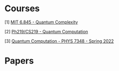 # Courses

[1] [MIT 6.845 - Quantum Complexity](https://ocw.mit.edu/courses/6-845-quantum-complexity-theory-fall-2010/)

[2] [Ph219/CS219 - Quantum Computation](http://theory.caltech.edu/~preskill/ph219/ph219_2021-22.html)

[3] [Quantum Computation - PHYS 7348 - Spring 2022](https://www.youtube.com/playlist?list=PL29N_GJFqtem-xjl1Z_VtV0SX0i0Dk5uZ)


# Papers
